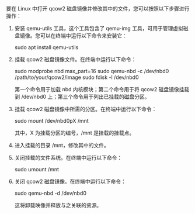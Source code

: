 要在 Linux 中打开 qcow2 磁盘镜像并修改其中的文件，您可以按照以下步骤进行操作：

1. 安装 qemu-utils 工具，这个工具包含了 qemu-img 工具，可用于管理虚拟磁盘镜像。您可以在终端中运行以下命令来安装它：

   
   sudo apt install qemu-utils
   

2. 挂载 qcow2 磁盘镜像文件。在终端中运行以下命令：

   
   sudo modprobe nbd max_part=16
   sudo qemu-nbd -c /dev/nbd0 /path/to/your/qcow2/image
   sudo fdisk -l /dev/nbd0
   

   第一个命令用于加载 nbd 内核模块；第二个命令用于将 qcow2 磁盘镜像挂载到 /dev/nbd0 上；第三个命令用于列出已挂载的磁盘分区。

3. 挂载 qcow2 磁盘镜像中所需的分区。在终端中运行以下命令：

   
   sudo mount /dev/nbd0pX /mnt
   

   其中，X 为挂载分区的编号，/mnt 是挂载的挂载点。

4. 进入挂载的目录 /mnt，修改其中的文件。

5. 关闭挂载的文件系统。在终端中运行以下命令：

   
   sudo umount /mnt
   

6. 关闭 qcow2 磁盘镜像。在终端中运行以下命令：

   
   sudo qemu-nbd -d /dev/nbd0
   

   这将卸载映像并释放与之关联的资源。
